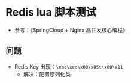 # Redis lua 脚本测试
- 参考：《SpringCloud + Nginx 高并发核心编程》

## 问题
- Redis Key 出现：`\xac\xed\x00\x05t\x00\x11`
  - 解决：配置序列化类 
